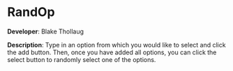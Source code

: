 # RandOp

**Developer**: Blake Thollaug

**Description**: Type in an option from which you would like to select and click the add button. Then, once you have added all options, you can click the select button to randomly select one of the options.
